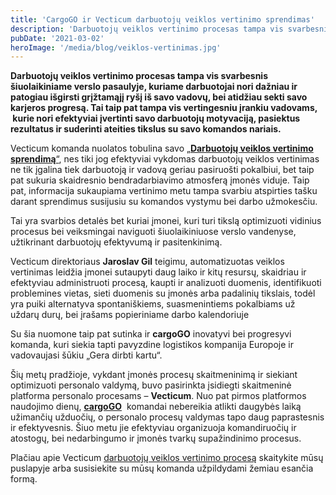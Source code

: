 ```yaml
---
title: 'CargoGO ir Vecticum darbuotojų veiklos vertinimo sprendimas'
description: 'Darbuotojų veiklos vertinimo procesas tampa vis svarbesnis šiuolaikiniame verslo pasaulyje, kuriame darbuotojai nori dažniau ir patogiau išgirsti grįžtamąjį ryšį iš savo vadovų, bei atidžiau sekti savo karjeros progresą.'
pubDate: '2021-03-02'
heroImage: '/media/blog/veiklos-vertinimas.jpg'
---
```


<strong>Darbuotojų veiklos vertinimo procesas tampa vis svarbesnis šiuolaikiniame verslo pasaulyje, kuriame darbuotojai nori dažniau ir patogiau išgirsti grįžtamąjį ryšį iš savo vadovų, bei atidžiau sekti savo karjeros progresą. Tai taip pat tampa vis vertingesniu įrankiu vadovams,  kurie nori efektyviai įvertinti savo darbuotojų motyvaciją, pasiektus rezultatus ir suderinti ateities tikslus su savo komandos nariais.</strong>

Vecticum komanda nuolatos tobulina savo <a href="https://vecticum.lt/veiklos-vertinimas/">„<strong>Darbuotojų veiklos vertinimo sprendimą</strong>“</a>, nes tiki jog efektyviai vykdomas darbuotojų veiklos vertinimas ne tik įgalina tiek darbuotoją ir vadovą geriau pasiruošti pokalbiui, bet taip pat sukuria skaidresnio bendradarbiavimo atmosferą įmonės viduje. Taip pat, informacija sukaupiama vertinimo metu tampa svarbiu atspirties tašku darant sprendimus susijusiu su komandos vystymu bei darbo užmokesčiu.

Tai yra svarbios detalės bet kuriai įmonei, kuri turi tikslą optimizuoti vidinius procesus bei veiksmingai naviguoti šiuolaikiniuose verslo vandenyse, užtikrinant darbuotojų efektyvumą ir pasitenkinimą.

Vecticum direktoriaus <strong>Jaroslav Gil</strong> teigimu, automatizuotas veiklos vertinimas leidžia įmonei sutaupyti daug laiko ir kitų resursų, skaidriau ir efektyviau administruoti procesą, kaupti ir analizuoti duomenis, identifikuoti problemines vietas, sieti duomenis su įmonės arba padalinių tikslais, todėl yra puiki alternatyva spontaniškiems, suasmenintiems pokalbiams už uždarų durų, bei įrašams popieriniame darbo kalendoriuje

Su šia nuomone taip pat sutinka ir <strong>cargoGO</strong> inovatyvi bei progresyvi komanda, kuri siekia tapti pavyzdine logistikos kompanija Europoje ir vadovaujasi šūkiu „Gera dirbti kartu“.

Šių metų pradžioje, vykdant įmonės procesų skaitmeninimą ir siekiant optimizuoti personalo valdymą, buvo pasirinkta įsidiegti skaitmeninė platforma personalo procesams – <strong>Vecticum</strong>. Nuo pat pirmos platformos naudojimo dienų, <a href="https://cargogo.eu/lt/automatizuotas-darbuotoju-veiklos-vertinimas-siekis-gerinti-komunikacija-ir-stiprinti-griztamojo-rysio-kultura/"><strong>cargoGO</strong></a>  komandai nebereikia atlikti daugybės laiką užimančių užduočių, o personalo procesų valdymas tapo daug paprastesnis ir efektyvesnis. Šiuo metu jie efektyviau organizuoja komandiruočių ir atostogų, bei nedarbingumo ir įmonės tvarkų supažindinimo procesus.

Plačiau apie Vecticum <a href="https://vecticum.lt/veiklos-vertinimas/">darbuotojų veiklos vertinimo procesą</a> skaitykite mūsų puslapyje arba susisiekite su mūsų komanda užpildydami žemiau esančia formą.


